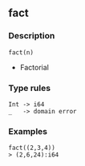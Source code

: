 ## fact

### Description

`fact(n)`

- Factorial


### Type rules

```no-highlight
Int -> i64
_   -> domain error
```

### Examples

```no-highlight
fact((2,3,4))
> (2,6,24):i64
```
